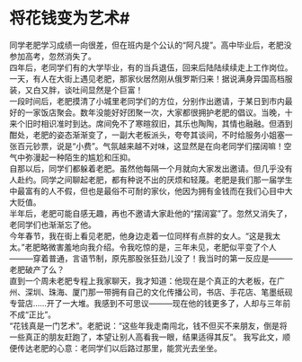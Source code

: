 # 将花钱变为艺术#
同学老肥学习成绩一向很差，但在班内是个公认的“阿凡提”。高中毕业后，老肥没参加高考，忽然消失了。  
四年后，老同学们有的大学毕业，有的当兵退伍，回来后陆陆续续走上工作岗位。一天，有人在大街上遇见老肥，那家伙居然刚从俄罗斯归来！据说满身异国高档服装，又白又胖，谈吐间显然是个巨富！  
一段时间后，老肥摸清了小城里老同学们的方位，分别作出邀请，于某日到市内最好的一家饭店聚会。数年没能好好团聚一次，大家都很拥护老肥的倡议。当晚，十来个旧时相识准时到达。席间免不了寒暄叙旧，其乐也陶陶，其情也融融。但酒到酣处，老肥的姿态渐渐变了，一副大老板派头，夸夸其谈间，不时给服务小姐塞一张百元钞票，说是“小费”。气氛越来越不对味，这显然是在向老同学们摆阔嘛！空气中弥漫起一种陌生的尴尬和压抑。  
自那以后，同学们都躲着老肥。虽然他每隔一个月就向大家发出邀请。但几乎没有人赴约。同学之间聊起老肥，都有种说不出的厌烦和轻蔑。老肥是我们那一届学生中最富有的人不假，但也是最俗不可耐的家伙，他因为拥有金钱而在我们心目中大大贬值。  
半年后，老肥可能自感无趣，再也不邀请大家赴他的“摆阔宴”了。忽然又消失了，老同学们也渐渐忘了他。  
今年春节，我在街上看见老肥，他身边走着一位同样有点胖的女人。“这是我太太。”老肥略微害羞地向我介绍。令我吃惊的是，三年未见，老肥似平变了个人———穿着普通，言语节制，原先那股张狂劲儿没了！我当时的第一反应是———老肥破产了么？  
直到一个周未老肥专程上我家聊天，我才知道：他现在是个真正的大老板，在广州、深圳、珠海、厦门那一带拥有自己的文化传播公司，书店、手花店、笔墨纸砚专营店……开了一大堆。我感到不可思议———现在他的钱更多了，人却与三年前不成“正比”。  
“花钱真是一门艺术”。老肥说：“这些年我走南闯北，钱不但买不来朋友，倒是将一些真正的朋友赶跑了，本望让别人高看我一眼，结果适得其反”。 
我写此文，顺便传达老肥的心意：老同学们以后路过那里，能赏光去坐坐。
 